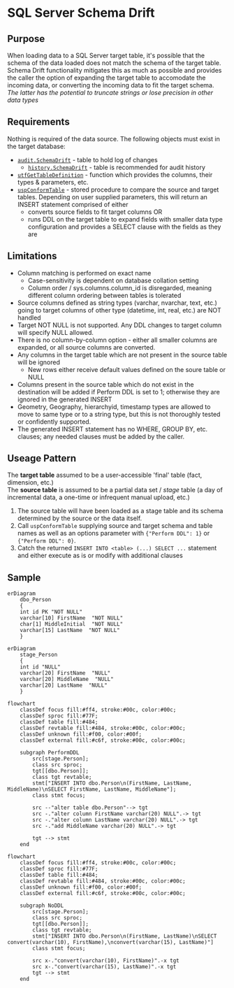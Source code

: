 # SQL Server Schema Drift

## Purpose
When loading data to a SQL Server target table, it's possible that the schema of the data loaded does not match the schema of the target table.  Schema Drift functionality mitigates this as much as possible and provides the caller the option of expanding the target table to accomodate the incoming data, or converting the incoming data to fit the target schema.  
*The latter has the potential to truncate strings or lose precision in other data types*

## Requirements
Nothing is required of the data source.
The following objects must exist in the target database:
* [`audit.SchemaDrift`](/SqlScripts/SchemaDrift/audit.SchemaDrift.sql) - table to hold log of changes
    * [`history.SchemaDrift`](/SqlScripts/SchemaDrift/audit.SchemaDrift.sql) - table is recommended for audit history 
* [`utfGetTableDefinition`](/SqlScripts/SchemaDrift/utfGetTableDefinition.sql) - function which provides the columns, their types & parameters, etc.
* [`uspConformTable`](/SqlScripts/SchemaDrift/uspConformTable.sql) - stored procedure to compare the source and target tables.  Depending on user supplied parameters, this will return an INSERT statement comprised of either
    * converts source fields to fit target columns OR
    * runs DDL on the target table to expand fields with smaller data type configuration and provides a SELECT clause with the fields as they are

## Limitations
* Column matching is performed on exact name 
    * Case-sensitivity is dependent on database collation setting
    * Column order / sys.columns.column_id is disregarded, meaning different column ordering between tables is tolerated
* Source columns defined as string types (varchar, nvarchar, text, etc.) going to target columns of other type (datetime, int, real, etc.) are NOT handled
* Target NOT NULL is not supported.  Any DDL changes to target column will specify NULL allowed.
* There is no column-by-column option - either all smaller columns are expanded, or all source columns are converted.
* Any columns in the target table which are not present in the source table will be ignored
    * New rows either receive default values defined on the soure table or NULL
* Columns present in the source table which do not exist in the destination will be added if Perform DDL is set to 1; otherwise they are ignored in the generated INSERT
* Geometry, Geography, hierarchyid, timestamp types are allowed to move to same type or to a string type, but this is not thoroughly tested or confidently supported.
* The generated INSERT statement has no WHERE, GROUP BY, etc. clauses; any needed clauses must be added by the caller.

## Useage Pattern
The __target table__ assumed to be a user-accessible 'final' table (fact, dimension, etc.)  
The __source table__ is assumed to be a partial data set / *stage* table (a day of incremental data, a one-time or infrequent manual upload, etc.)

1. The source table will have been loaded as a stage table and its schema determined by the source or the data itself.
1. Call `uspConformTable` supplying source and target schema and table names as well as an options parameter with `{"Perform DDL": 1}` or `{"Perform DDL": 0}`.
1. Catch the returned `INSERT INTO <table> (...) SELECT ...` statement and either execute as is or modify with additional clauses

## Sample

```mermaid
erDiagram
    dbo_Person 
    {
    int id PK "NOT NULL"
    varchar[10] FirstName  "NOT NULL"
    char[1] MiddleInitial  "NOT NULL"
    varchar[15] LastName  "NOT NULL"
    }
```

```mermaid
erDiagram
    stage_Person 
    {
    int id "NULL"
    varchar[20] FirstName  "NULL"
    varchar[20] MiddleName  "NULL"
    varchar[20] LastName  "NULL"
    }
```

```mermaid
flowchart
    classDef focus fill:#ff4, stroke:#00c, color:#00c;
    classDef sproc fill:#77F;
    classDef table fill:#484;
    classDef revtable fill:#484, stroke:#00c, color:#00c;
    classDef unknown fill:#f00, color:#00f;
    classDef external fill:#c6f, stroke:#00c, color:#00c;

    subgraph PerformDDL
        src[stage.Person]; 
        class src sproc;
        tgt[[dbo.Person]]; 
        class tgt revtable;
        stmt["INSERT INTO dbo.Person\n(FirstName, LastName, MiddleName)\nSELECT FirstName, LastName, MiddleName"]; 
        class stmt focus;

        src --"alter table dbo.Person"--> tgt
        src -."alter column FirstName varchar(20) NULL".-> tgt
        src -."alter column LastName varchar(20) NULL".-> tgt
        src -."add MiddleName varchar(20) NULL".-> tgt

        tgt --> stmt
    end
```

```mermaid
flowchart
    classDef focus fill:#ff4, stroke:#00c, color:#00c;
    classDef sproc fill:#77F;
    classDef table fill:#484;
    classDef revtable fill:#484, stroke:#00c, color:#00c;
    classDef unknown fill:#f00, color:#00f;
    classDef external fill:#c6f, stroke:#00c, color:#00c;

    subgraph NoDDL
        src[stage.Person]; 
        class src sproc;
        tgt[[dbo.Person]]; 
        class tgt revtable;
        stmt["INSERT INTO dbo.Person\n(FirstName, LastName)\nSELECT convert(varchar(10), FirstName),\nconvert(varchar(15), LastName)"]
        class stmt focus;

        src x-."convert(varchar(10), FirstName)".-x tgt
        src x-."convert(varchar(15), LastName)".-x tgt
        tgt --> stmt
    end
```
